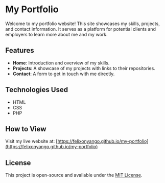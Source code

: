 
# My Portfolio

Welcome to my portfolio website! This site showcases my skills, projects, and contact information. It serves as a platform for potential clients and employers to learn more about me and my work.

## Features

- **Home**: Introduction and overview of my skills.
- **Projects**: A showcase of my projects with links to their repositories.
- **Contact**: A form to get in touch with me directly.

## Technologies Used

- HTML
- CSS
- PHP

## How to View

Visit my live website at: [https://felixonyango.github.io/my-portfolio](https://felixonyango.github.io/my-portfolio)

## License

This project is open-source and available under the [MIT License](LICENSE).

